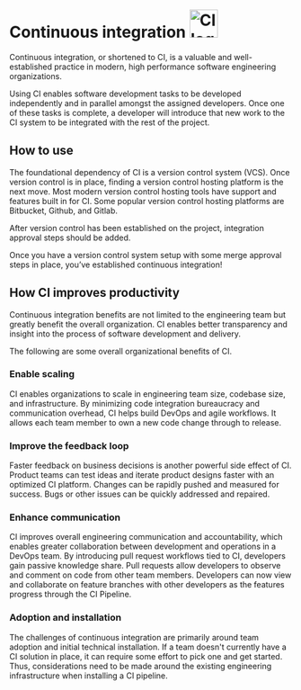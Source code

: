 # Continuous integration <img src="Images/continuous-integration_logo.png" alt="CI logo" width= 50 height=50>

Continuous integration, or shortened to CI, is a valuable and well-established practice in modern, high performance
software engineering organizations. 

Using CI enables software development tasks to be developed independently and in
parallel amongst the assigned developers. Once one of these tasks is complete, a developer will introduce that new work
to the CI system to be integrated with the rest of the project.

## How to use

The foundational dependency of CI is a version control system (VCS). Once version control is in place, finding a version
control hosting platform is the next move. Most modern version control hosting tools have support and features built in
for CI. Some popular version control hosting platforms are Bitbucket, Github, and Gitlab. 

After version control has been established on the project, integration approval steps should be added.

Once you have a version control system setup with some merge approval steps in place, you’ve established continuous
integration!

## How CI improves productivity

Continuous integration benefits are not limited to the engineering team but greatly benefit the overall organization. CI
enables better transparency and insight into the process of software development and delivery.

The following are some overall organizational benefits of CI.

### Enable scaling

CI enables organizations to scale in engineering team size, codebase size, and infrastructure. By
minimizing code integration bureaucracy and communication overhead, CI helps build DevOps and agile workflows. It allows
each team member to own a new code change through to release. 

### Improve the feedback loop

Faster feedback on business decisions is another powerful side effect of CI. Product teams can test ideas and iterate product designs faster with an
optimized CI platform. Changes can be rapidly pushed and measured for success. Bugs or other issues can be quickly
addressed and repaired. 

### Enhance communication

CI improves overall engineering communication and accountability, which
enables greater collaboration between development and operations in a DevOps team. By introducing pull request workflows
tied to CI, developers gain passive knowledge share. Pull requests allow developers to observe and comment on code from
other team members. Developers can now view and collaborate on feature branches with other developers as the features
progress through the CI Pipeline. 

### Adoption and installation 

The challenges of continuous integration are primarily
around team adoption and initial technical installation. If a team doesn't currently have a CI solution in place, it can
require some effort to pick one and get started. Thus, considerations need to be made around the existing engineering
infrastructure when installing a CI pipeline.
